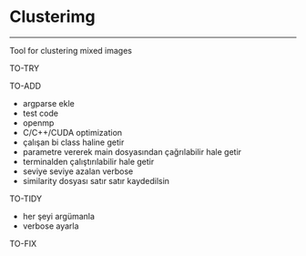 # Clusterimg
---
Tool for clustering mixed images

TO-TRY

TO-ADD
- argparse ekle
- test code
- openmp
- C/C++/CUDA optimization
- çalışan bi class haline getir
- parametre vererek main dosyasından çağrılabilir hale getir
- terminalden çalıştırılabilir hale getir
- seviye seviye azalan verbose
- similarity dosyası satır satır kaydedilsin

TO-TIDY
- her şeyi argümanla
- verbose ayarla

TO-FIX